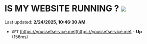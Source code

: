 # IS MY WEBSITE RUNNING ? [![](https://img.shields.io/static/v1?label=Sponsor&message=%E2%9D%A4&logo=GitHub&color=%23fe8e86)](https://github.com/sponsors/Youssef-Lehmam)

Last updated: **2/24/2025, 10:46:30 AM**

- `GET` [https://youssefservice.me](https://youssefservice.me) - **Up** (156ms)
